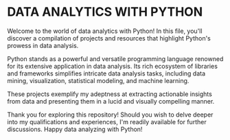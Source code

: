 # DATA ANALYTICS WITH PYTHON

Welcome to the world of data analytics with Python! In this file, you'll discover a compilation of projects and resources that highlight Python's prowess in data analysis.

Python stands as a powerful and versatile programming language renowned for its extensive application in data analysis. Its rich ecosystem of libraries and frameworks simplifies intricate data analysis tasks, including data mining, visualization, statistical modeling, and machine learning.

These projects exemplify my adeptness at extracting actionable insights from data and presenting them in a lucid and visually compelling manner.

Thank you for exploring this repository! Should you wish to delve deeper into my qualifications and experiences, I'm readily available for further discussions. Happy data analyzing with Python!
